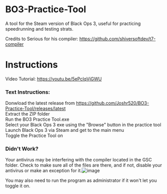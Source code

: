 # BO3-Practice-Tool
A tool for the Steam version of Black Ops 3, useful for practicing speedrunning and testing strats.


Credits to Serious for his compiler: https://github.com/shiversoftdev/t7-compiler

# **Instructions**  
Video Tutorial: https://youtu.be/5ePclqVjGWU

### Text Instructions:

Donwload the latest release from https://github.com/Joshr520/BO3-Practice-Tool/releases/latest  
Extract the ZIP folder  
Run the BO3 Practice Tool.exe  
Select your Black Ops 3 exe using the "Browse" button in the practice tool  
Launch Black Ops 3 via Steam and get to the main menu  
Toggle the Practice Tool on

### Didn't Work?

Your antivirus may be interfering with the compiler located in the GSC folder. Check to make sure all of the files are there, and if not, disable your antivirus or make an exception for it.![image](https://user-images.githubusercontent.com/46543060/236297123-382e4d01-5590-45c4-b1bc-3667f99be64e.png)


You may also need to run the program as administrator if it won't let you toggle it on.
